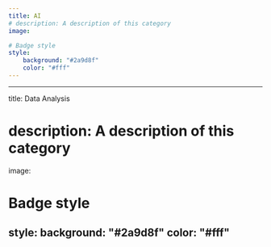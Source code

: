 ```yaml
---
title: AI
# description: A description of this category
image:

# Badge style
style:
    background: "#2a9d8f"
    color: "#fff"
---
```

---
title: Data Analysis
# description: A description of this category
image:

# Badge style
style:
    background: "#2a9d8f"
    color: "#fff"
---
